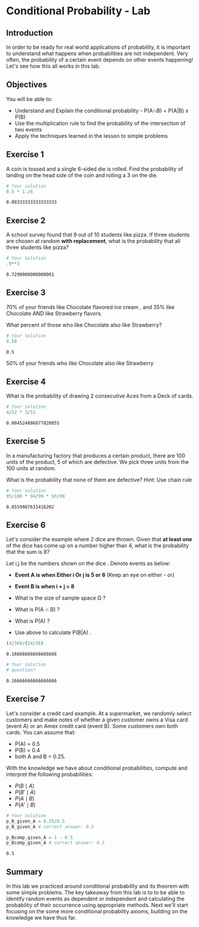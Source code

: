 
# Conditional Probability - Lab

## Introduction

In order to be ready for real world applications of probability, it is important to understand what happens when probabilities are not independent. Very often, the probability of a certain event depends on other events happening! Let's see how this all works in this lab.

## Objectives

You will be able to:

- Understand and Explain the conditional probability - P(A∩B) = P(A|B) x P(B)
- Use the multiplication rule to find the probability of the intersection of two events
- Apply the techniques learned in the lesson to simple problems


## Exercise 1
A coin is tossed and a single 6-sided die is rolled. Find the probability of landing on the head side of the coin and rolling a 3 on the die.


```python
# Your solution
0.5 * 1./6
```




    0.08333333333333333



## Exercise 2
A school survey found that 9 out of 10 students like pizza. If three students are chosen at random **with replacement**, what is the probability that all three students like pizza?


```python
# Your Solution
.9**3
```




    0.7290000000000001



## Exercise 3
70% of your friends like Chocolate flavored ice cream , and 35% like Chocolate AND like Strawberry flavors.

What percent of those who like Chocolate also like Strawberry?


```python
# Your solution 
0.50
```




    0.5



50% of your friends who like Chocolate also like Strawberry

## Exercise 4
What is the probability of drawing 2 consecutive Aces from a Deck of cards. 


```python
# Your solution
4/52 * 3/51
```




    0.004524886877828055



## Exercise 5
In a manufacturing factory that produces a certain product, there are 100 units of the product, 5 of which are defective. We pick three units from the 100 units at random. 

What is the probability that none of them are defective?
Hint: Use chain rule


```python
# Your solution
95/100 * 94/99 * 93/98
```




    0.8559987631416202



## Exercise 6

Let's consider the example where 2 dice are thrown. Given that **at least one** of the dice has come up on a number higher than 4, what is the probability that the sum is 8?

Let i,j be the numbers shown on the dice . Denote events as below:

* **Event A is when Either i Or j is 5 or 6** (Keep an eye on either - or)
* **Event B is when i + j = 8**


* What is the size of sample space Ω ?
* What is P(A ∩ B) ?
* What is P(A) ?
* Use above to calculate P(B|A) .


```python
(4/36)/(24/36) 
```




    0.16666666666666666




```python
# Your solution
# question?
```




    0.16666666666666666



## Exercise 7

Let's consider a credit card example. At a supermarket, we randomly select customers and make notes of whether a given customer owns a Visa card (event A) or an Amex credit card (event B). Some customers own both cards.
You can assume that:

- P(A) = 0.5
- P(B) = 0.4
- both A and B = 0.25.


With the knowledge we have about conditional probabilities, compute and interpret the following probabilities:

- $P(B \mid A)$
- $P(B'\mid A)$
- $P(A\mid B)$
- $P(A'\mid B)$



```python
# Your solution
p_B_given_A = 0.25/0.5  
p_B_given_A # correct answer: 0.5

p_Bcomp_given_A = 1 - 0.5
p_Bcomp_given_A # correct answer: 0.5
```




    0.5



## Summary 

In this lab we practiced around conditional probability and its theorem with some simple problems. The key takeaway from this lab is to to be able to identify random events as dependent or independent and calculating the probability of their occurrence using appropriate methods. Next we'll start focusing on the some more conditional probability axioms, building on the knowledge we have thus far. 
